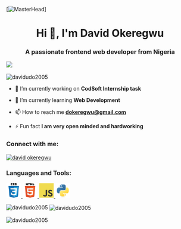 [![MasterHead](https://cdn.hashnode.com/res/hashnode/image/upload/v1651780155240/7SZuYu_oq.gif)]

<h1 align="center">Hi 👋, I'm David Okeregwu</h1>
<h3 align="center">A passionate frontend web developer from Nigeria</h3>


<img src="https://encrypted-tbn0.gstatic.com/images?q=tbn:ANd9GcS7sTjZAzw4z8A470vJ6yK4gy9AdyFuQwRRgA&usqp=CAU">

<p align="left"> <img src="https://komarev.com/ghpvc/?username=davidudo2005&label=Profile%20views&color=0e75b6&style=flat" alt="davidudo2005" /> </p>

- 🔭 I’m currently working on **CodSoft Internship task**

- 🌱 I’m currently learning **Web Development**

- 📫 How to reach me **dokeregwu@gmail.com**

- ⚡ Fun fact **I am very open minded and hardworking**

<h3 align="left">Connect with me:</h3>
<p align="left">
<a href="https://linkedin.com/in/david okeregwu" target="blank"><img align="center" src="https://raw.githubusercontent.com/rahuldkjain/github-profile-readme-generator/master/src/images/icons/Social/linked-in-alt.svg" alt="david okeregwu" height="30" width="40" /></a>
</p>

<h3 align="left">Languages and Tools:</h3>
<p align="left"> <a href="https://www.w3schools.com/css/" target="_blank" rel="noreferrer"> <img src="https://raw.githubusercontent.com/devicons/devicon/master/icons/css3/css3-original-wordmark.svg" alt="css3" width="40" height="40"/> </a> <a href="https://www.w3.org/html/" target="_blank" rel="noreferrer"> <img src="https://raw.githubusercontent.com/devicons/devicon/master/icons/html5/html5-original-wordmark.svg" alt="html5" width="40" height="40"/> </a> <a href="https://developer.mozilla.org/en-US/docs/Web/JavaScript" target="_blank" rel="noreferrer"> <img src="https://raw.githubusercontent.com/devicons/devicon/master/icons/javascript/javascript-original.svg" alt="javascript" width="40" height="40"/> </a> <a href="https://www.python.org" target="_blank" rel="noreferrer"> <img src="https://raw.githubusercontent.com/devicons/devicon/master/icons/python/python-original.svg" alt="python" width="40" height="40"/> </a> </p>

<p><img align="left" src="https://github-readme-stats.vercel.app/api/top-langs?username=davidudo2005&show_icons=true&locale=en&layout=compact" alt="davidudo2005" /></p>

<p>&nbsp;<img align="center" src="https://github-readme-stats.vercel.app/api?username=davidudo2005&show_icons=true&locale=en" alt="davidudo2005" /></p>

<p><img align="center" src="https://github-readme-streak-stats.herokuapp.com/?user=davidudo2005&" alt="davidudo2005" /></p>

